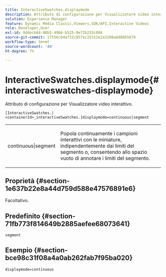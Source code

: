 ```yaml
---
title: InteractiveSwatches.displaymode
description: Attributo di configurazione per Visualizzatore video interattivo.
solution: Experience Manager
feature: Dynamic Media Classic,Viewers,SDK/API,Interactive Videos
role: Developer,User
exl-id: 9ddec664-80b5-49b6-b525-9e72b233c804
source-git-commit: 17556c64af32c957ac25312e2a3288a8d86b5679
workflow-type: tm+mt
source-wordcount: '40'
ht-degree: 7%

---
```


# InteractiveSwatches.displaymode{#interactiveswatches-displaymode}

Attributo di configurazione per Visualizzatore video interattivo.

`[InteractiveSwatches.|<containerId>_interactiveSwatches.]displaymode=continuous|segment`

<table id="table_441553CD34C94A58A9D7CBF772DEDDB6"> 
 <tbody> 
  <tr> 
   <td colname="col1"> <p> <span class="codeph"> continuous|segment</span> </p> </td> 
   <td colname="col2"> <p> Popola continuamente i campioni interattivi con le miniature, indipendentemente dai limiti del segmento o, consentendo allo spazio vuoto di annotare i limiti del segmento. </p> </td> 
  </tr> 
 </tbody> 
</table>

## Proprietà {#section-1e637b22e8a44d759d588e47576891e6}

Facoltativo.

## Predefinito {#section-71fb773f814649b2885aefee68073641}

`segment`

## Esempio {#section-bce98c31f08a4a0ab262fab7f95ba020}

```
displaymode=continuous
```
